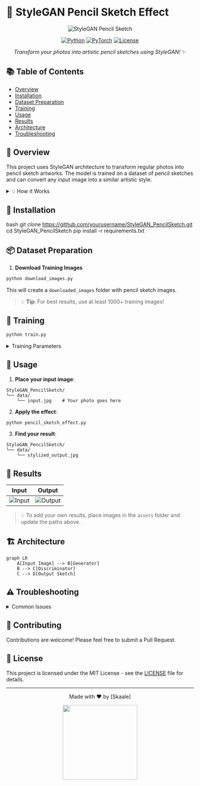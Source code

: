 # 🎨 StyleGAN Pencil Sketch Effect
<div align="center">

![StyleGAN Pencil Sketch](assets/banner.gif)

[![Python](https://img.shields.io/badge/Python-3.8%2B-blue.svg)](https://www.python.org/)
[![PyTorch](https://img.shields.io/badge/PyTorch-2.0%2B-orange.svg)](https://pytorch.org/)
[![License](https://img.shields.io/badge/License-MIT-green.svg)](LICENSE)

*Transform your photos into artistic pencil sketches using StyleGAN!* ✨
</div>

## 📚 Table of Contents
- [Overview](#-overview)
- [Installation](#-installation)
- [Dataset Preparation](#-dataset-preparation)
- [Training](#-training)
- [Usage](#-usage)
- [Results](#-results)
- [Architecture](#-architecture)
- [Troubleshooting](#-troubleshooting)

## 🌟 Overview
This project uses StyleGAN architecture to transform regular photos into pencil sketch artworks. The model is trained on a dataset of pencil sketches and can convert any input image into a similar artistic style.

<details>
<summary>💡 How it Works</summary>

1. **Training Phase**: The GAN learns from real pencil sketches
2. **Conversion Phase**: Uses learned features to transform photos
3. **Optimization**: Fine-tunes output for best results
</details>

## 🚀 Installation
bash
git clone https://github.com/yourusername/StyleGAN_PencilSketch.git
cd StyleGAN_PencilSketch
pip install -r requirements.txt

## 📦 Dataset Preparation
1. **Download Training Images**

```bash
python download_images.py
```
This will create a `downloaded_images` folder with pencil sketch images.

> 💡 **Tip**: For best results, use at least 1000+ training images!

## 🎯 Training
```bash
python train.py
```

<details>
<summary>Training Parameters</summary>

```python
BATCH_SIZE = 8
EPOCHS = 1000
LEARNING_RATE = 1e-4
```
</details>

## 🎨 Usage
1. **Place your input image**:
```
StyleGAN_PencilSketch/
└── data/
    └── input.jpg    # Your photo goes here
```

2. **Apply the effect**:
```bash
python pencil_sketch_effect.py
```

3. **Find your result**:
```
StyleGAN_PencilSketch/
└── data/
    └── stylized_output.jpg
```

## 📸 Results
<div align="center">

| Input | Output |
|-------|--------|
| ![Input](assets/input_example.jpg) | ![Output](assets/output_example.jpg) |

</div>

> 💡 To add your own results, place images in the `assets` folder and update the paths above.

## 🏗️ Architecture
```mermaid
graph LR
    A[Input Image] --> B[Generator]
    B --> C[Discriminator]
    C --> D[Output Sketch]
```

## ⚠️ Troubleshooting
<details>
<summary>Common Issues</summary>

- **Issue**: CUDA out of memory
  - **Solution**: Reduce batch size
- **Issue**: Poor quality output
  - **Solution**: Increase training dataset size
</details>

## 🌈 Contributing
Contributions are welcome! Please feel free to submit a Pull Request.

## 📄 License
This project is licensed under the MIT License - see the [LICENSE](LICENSE) file for details.

---
<div align="center">

Made with ❤️ by [Skaale]

<img src="assets/footer.gif" width="200px">

</div>

<!--    
To add images to your README:
1. Create an 'assets' folder in your project
2. Add your images/GIFs there
3. Reference them in the README using relative paths:
   ![Description](assets/image.jpg)
-->
